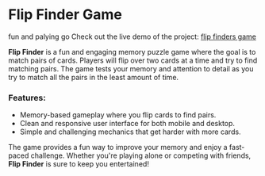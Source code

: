 # Flip Finder Game
fun and palying go
 Check out the live demo of the project: [flip finders game](https://flipfinders.netlify.app/)

**Flip Finder** is a fun and engaging memory puzzle game where the goal is to match pairs of cards. Players will flip over two cards at a time and try to find matching pairs. The game tests your memory and attention to detail as you try to match all the pairs in the least amount of time.

### Features:
- Memory-based gameplay where you flip cards to find pairs.
- Clean and responsive user interface for both mobile and desktop.
- Simple and challenging mechanics that get harder with more cards.
  
The game provides a fun way to improve your memory and enjoy a fast-paced challenge. Whether you're playing alone or competing with friends, **Flip Finder** is sure to keep you entertained!
